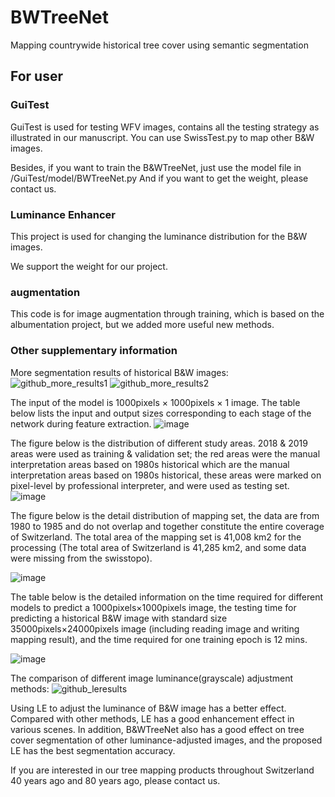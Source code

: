 # BWTreeNet
Mapping countrywide historical tree cover using semantic segmentation

## For user

### GuiTest
GuiTest is used for testing WFV images, contains all the testing strategy as illustrated in our manuscript.
You can use SwissTest.py to map other B&W images.

Besides, if you want to train the B&WTreeNet, just use the model file in /GuiTest/model/BWTreeNet.py
And if you want to get the weight, please contact us.

### Luminance Enhancer
This project is used for changing the luminance distribution for the B&W images.

We support the weight for our project.

### augmentation
This code is for image augmentation through training, which is based on the albumentation project, but we added more useful new methods.

### Other supplementary information
More segmentation results of historical B&W images:
![github_more_results1](https://github.com/user-attachments/assets/47465e1d-0c22-49cc-95b2-8e3aa559313d)
![github_more_results2](https://github.com/user-attachments/assets/ad9c34a0-23a3-44ce-9b0f-251ff9b3202e)

The input of the model is 1000pixels × 1000pixels × 1 image. The table below lists the input and output sizes corresponding to each stage of the network during feature extraction. 
![image](https://github.com/user-attachments/assets/c5ffaced-071d-4951-a1a5-94a0d607e286)


The figure below is the distribution of different study areas. 
2018 \& 2019 areas were used as training & validation set; the red areas were the manual interpretation areas based on 1980s historical which are the manual interpretation areas based on 1980s historical, these areas were marked on pixel-level by professional interpreter, and were used as testing set.
![image](https://github.com/user-attachments/assets/20d0fbdf-15a0-4b6a-ba64-480c853addc8)

The figure below is the detail distribution of mapping set, the data are from 1980 to 1985 and do not overlap and together constitute the entire
coverage of Switzerland. The total area of the mapping set is 41,008 km2 for the processing (The total area of Switzerland is 41,285 km2, and some data were missing from the swisstopo).

![image](https://github.com/user-attachments/assets/656e0260-1dcc-4cc0-8b8f-eb7937e547a3)

The table below is the detailed information on the time required for different models to predict a 1000pixels×1000pixels image, the testing time for predicting a historical B&W image with standard size 35000pixels×24000pixels image (including reading image and writing mapping result), and the time required for one training epoch is 12 mins. 

![image](https://github.com/user-attachments/assets/723bf18d-83c9-49d6-951b-172a146cc5fd)

The comparison of different image luminance(grayscale) adjustment methods:
![github_leresults](https://github.com/user-attachments/assets/7745524a-36cc-477c-9f63-fc923bbb1d3b)

Using LE to adjust the luminance of B&W image has a better effect. Compared with other methods, LE has a good enhancement effect in various scenes. In addition, B&WTreeNet also has a good effect on tree cover segmentation of other luminance-adjusted images, and the proposed LE has the best segmentation accuracy.

If you are interested in our tree mapping products throughout Switzerland 40 years ago and 80 years ago, please contact us.
